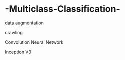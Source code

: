 # -Multiclass-Classification-


<p> data augmentation </p>
<p> crawling </p>
<p> Convolution Neural Network </p>
<p> Inception V3 </p>
